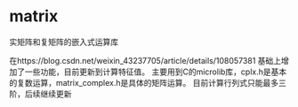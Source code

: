 # matrix
实矩阵和复矩阵的嵌入式运算库


在https://blog.csdn.net/weixin_43237705/article/details/108057381
基础上增加了一些功能，目前更新到计算特征值。
主要用到C的microlib库，cplx.h是基本的复数运算，matrix_complex.h是具体的矩阵运算。
目前计算行列式只能最多三阶，后续继续更新
